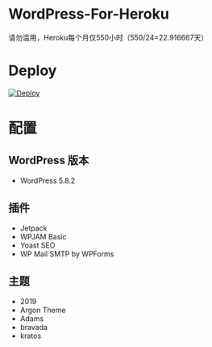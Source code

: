 # WordPress-For-Heroku

请勿滥用，Heroku每个月仅550小时（550/24=22.916667天）

# Deploy

[![Deploy](https://www.herokucdn.com/deploy/button.svg)](https://heroku.com/deploy)

# 配置

## WordPress 版本

+ WordPress 5.8.2

## 插件

+ Jetpack
+ WPJAM Basic
+ Yoast SEO
+ WP Mail SMTP by WPForms

## 主题

+ 2019
+ Argon Theme
+ Adams
+ bravada
+ kratos
